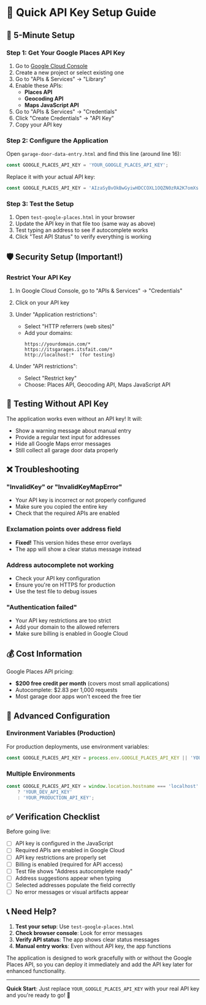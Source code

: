 # 🔑 Quick API Key Setup Guide

## 🚀 **5-Minute Setup**

### Step 1: Get Your Google Places API Key
1. Go to [Google Cloud Console](https://console.cloud.google.com/)
2. Create a new project or select existing one
3. Go to "APIs & Services" → "Library"
4. Enable these APIs:
   - **Places API**
   - **Geocoding API** 
   - **Maps JavaScript API**
5. Go to "APIs & Services" → "Credentials"
6. Click "Create Credentials" → "API Key"
7. Copy your API key

### Step 2: Configure the Application
Open `garage-door-data-entry.html` and find this line (around line 16):
```javascript
const GOOGLE_PLACES_API_KEY = 'YOUR_GOOGLE_PLACES_API_KEY';
```

Replace it with your actual API key:
```javascript
const GOOGLE_PLACES_API_KEY = 'AIzaSyBvOkBwGyiwHDCCOXL1OQZN0zRA2K7omXs'; // Your real key here
```

### Step 3: Test the Setup
1. Open `test-google-places.html` in your browser
2. Update the API key in that file too (same way as above)
3. Test typing an address to see if autocomplete works
4. Click "Test API Status" to verify everything is working

## 🛡️ **Security Setup (Important!)**

### Restrict Your API Key
1. In Google Cloud Console, go to "APIs & Services" → "Credentials"
2. Click on your API key
3. Under "Application restrictions":
   - Select "HTTP referrers (web sites)"
   - Add your domains:
     ```
     https://yourdomain.com/*
     https://itsgarages.itsfait.com/*
     http://localhost:*  (for testing)
     ```

4. Under "API restrictions":
   - Select "Restrict key"
   - Choose: Places API, Geocoding API, Maps JavaScript API

## 🧪 **Testing Without API Key**

The application works even without an API key! It will:
- Show a warning message about manual entry
- Provide a regular text input for addresses
- Hide all Google Maps error messages
- Still collect all garage door data properly

## ❌ **Troubleshooting**

### "InvalidKey" or "InvalidKeyMapError"
- Your API key is incorrect or not properly configured
- Make sure you copied the entire key
- Check that the required APIs are enabled

### Exclamation points over address field
- **Fixed!** This version hides these error overlays
- The app will show a clear status message instead

### Address autocomplete not working
- Check your API key configuration
- Ensure you're on HTTPS for production
- Use the test file to debug issues

### "Authentication failed" 
- Your API key restrictions are too strict
- Add your domain to the allowed referrers
- Make sure billing is enabled in Google Cloud

## 💰 **Cost Information**

Google Places API pricing:
- **$200 free credit per month** (covers most small applications)
- Autocomplete: $2.83 per 1,000 requests
- Most garage door apps won't exceed the free tier

## 🔧 **Advanced Configuration**

### Environment Variables (Production)
For production deployments, use environment variables:

```javascript
const GOOGLE_PLACES_API_KEY = process.env.GOOGLE_PLACES_API_KEY || 'YOUR_FALLBACK_KEY';
```

### Multiple Environments
```javascript
const GOOGLE_PLACES_API_KEY = window.location.hostname === 'localhost' 
    ? 'YOUR_DEV_API_KEY'
    : 'YOUR_PRODUCTION_API_KEY';
```

## ✅ **Verification Checklist**

Before going live:
- [ ] API key is configured in the JavaScript
- [ ] Required APIs are enabled in Google Cloud
- [ ] API key restrictions are properly set
- [ ] Billing is enabled (required for API access)
- [ ] Test file shows "Address autocomplete ready"
- [ ] Address suggestions appear when typing
- [ ] Selected addresses populate the field correctly
- [ ] No error messages or visual artifacts appear

## 📞 **Need Help?**

1. **Test your setup**: Use `test-google-places.html`
2. **Check browser console**: Look for error messages
3. **Verify API status**: The app shows clear status messages
4. **Manual entry works**: Even without API key, the app functions

The application is designed to work gracefully with or without the Google Places API, so you can deploy it immediately and add the API key later for enhanced functionality.

---

**Quick Start**: Just replace `YOUR_GOOGLE_PLACES_API_KEY` with your real API key and you're ready to go! 🚀
